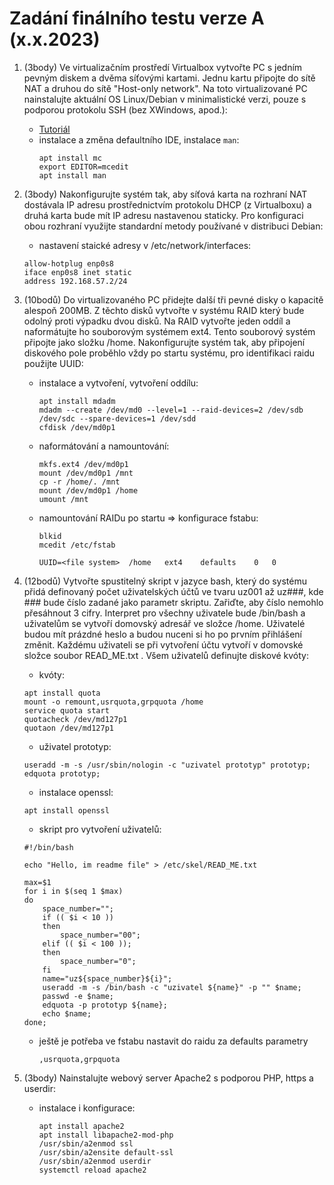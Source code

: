# Zadání finálního testu verze A (x.x.2023)

1. (3body) Ve virtualizačním prostředí Virtualbox vytvořte PC s jedním pevným diskem a dvěma síťovými kartami. Jednu kartu připojte do sítě NAT a druhou do sítě "Host-only network". Na toto virtualizované PC nainstalujte aktuální OS Linux/Debian v minimalistické verzi, pouze s podporou protokolu SSH (bez XWindows, apod.):
    - [Tutoriál](http://seidl.cs.vsb.cz/wiki2/index.php/SOS)
    - instalace a změna defaultního IDE, instalace ```man```:
        ```console
        apt install mc
        export EDITOR=mcedit
        apt install man
        ```
        
        
2. (3body) Nakonfigurujte systém tak, aby síťová karta na rozhraní NAT dostávala IP adresu prostřednictvím protokolu DHCP (z Virtualboxu) a druhá karta bude mít IP adresu nastavenou staticky. Pro konfiguraci obou rozhraní využijte standardní metody používané v distribuci Debian:
    - nastavení staické adresy v /etc/network/interfaces:        
     
    ```
    allow-hotplug enp0s8
    iface enp0s8 inet static
    address 192.168.57.2/24
    ```  



        
3. (10bodů) Do virtualizovaného PC přidejte další tři pevné disky o kapacitě alespoň 200MB. Z těchto disků vytvořte v systému RAID který bude odolný proti výpadku dvou disků. Na RAID vytvořte jeden oddíl a naformátujte ho souborovým systémem ext4. Tento souborový systém připojte jako složku /home. Nakonfigurujte systém tak, aby připojení diskového pole proběhlo vždy po startu systému, pro identifikaci raidu použijte UUID:
    - instalace a vytvoření, vytvoření oddílu:
        ```console        
        apt install mdadm
        mdadm --create /dev/md0 --level=1 --raid-devices=2 /dev/sdb /dev/sdc --spare-devices=1 /dev/sdd
        cfdisk /dev/md0p1
        ```
   - naformátování a namountování:     
        ```console        
        mkfs.ext4 /dev/md0p1
        mount /dev/md0p1 /mnt
        cp -r /home/. /mnt        
        mount /dev/md0p1 /home
        umount /mnt        
        ```
        
   - namountování RAIDu po startu => konfigurace fstabu:
        ```console
        blkid
        mcedit /etc/fstab
        ```
        ```        
        UUID=<file system>  /home   ext4    defaults    0   0 
        ```
        
4. (12bodů) Vytvořte spustitelný skript v jazyce bash, který do systému přidá definovaný počet uživatelských účtů ve tvaru uz001 až uz###, kde ### bude číslo zadané jako parametr skriptu. Zařiďte, aby číslo nemohlo přesáhnout 3 cifry. Interpret pro všechny uživatele bude /bin/bash a uživatelům se vytvoří domovský adresář ve složce /home. Uživatelé budou mít prázdné heslo a budou nuceni si ho po prvním přihlášení změnit. Každému uživateli se při vytvoření účtu vytvoří v domovské složce soubor READ_ME.txt . Všem uživatelů definujte diskové kvóty:
    - kvóty:
    ```console
    apt install quota
    mount -o remount,usrquota,grpquota /home
    service quota start
    quotacheck /dev/md127p1
    quotaon /dev/md127p1
    ```
    - uživatel prototyp:
    ```console
    useradd -m -s /usr/sbin/nologin -c "uzivatel prototyp" prototyp;
    edquota prototyp;
    ```
    
    - instalace openssl:
     ```console
    apt install openssl
    ```
    
    - skript pro vytvoření uživatelů:
    ```console
    #!/bin/bash
    
    echo "Hello, im readme file" > /etc/skel/READ_ME.txt
    
    max=$1
    for i in $(seq 1 $max)
    do
        space_number="";
        if (( $i < 10 ))
        then
            space_number="00";
        elif (( $i < 100 ));
        then
            space_number="0";
        fi
        name="uz${space_number}${i}";
        useradd -m -s /bin/bash -c "uzivatel ${name}" -p "" $name;
        passwd -e $name;
        edquota -p prototyp ${name};
        echo $name;
    done;
    ```
    - ještě je potřeba ve fstabu nastavit do raidu za defaults parametry
        ```console
        ,usrquota,grpquota
        ```
         



       
        
6. (3body) Nainstalujte webový server Apache2 s podporou PHP, https a userdir:
    - instalace i konfigurace:
        ```console
        apt install apache2
        apt install libapache2-mod-php
        /usr/sbin/a2enmod ssl
        /usr/sbin/a2ensite default-ssl
        /usr/sbin/a2enmod userdir
        systemctl reload apache2
        ```
